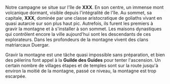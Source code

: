 Notre campagne se situe sur l'île de **XXX**. En son centre, un immense mont volcanique dormant, visible depuis l'intégralité de l'île. Au sommet, sa capitale, **XXX**, dominée par une classe aristocratique de goliaths vivant en quasi autarcie sur son plus haut pic. Autrefois, ils furent les premiers à gravir la montagne et à s'installer à son sommet. Les maisons dynastiques qui contrôlent encore la ville aujourd'hui sont les descendants de ces explorateurs. Dans les profondeurs de la montagne vivent des clans matriarcaux Duergar.

Gravir la montagne est une tâche quasi impossible sans préparation, et bien des pèlerins font appel à la **Guilde des Guides** pour tenter l'ascension. Un certain nombre de villages étapes et de temples sont sur la route jusqu'à environ la moitié de la montagne, passé ce niveau, la montagne est trop escarpée.